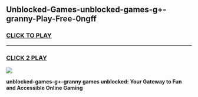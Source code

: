 
## Unblocked-Games-unblocked-games-g+-granny-Play-Free-0ngff
<h3>
<a href="https://premium76.site?title=unblocked-games-g+-granny&ref=10A">CLICK TO PLAY</a></h3>
<hr>

<h3>
<a href="https://premium76.site?title=unblocked-games-g+-granny&ref=10A">CLICK 2 PLAY</a>
  
</h3>

<a href="https://premium76.site?title=unblocked-games-g+-granny&ref=10A"><img src="https://clearcache.store/games.png"></a>


**unblocked-games-g+-granny games unblocked: Your Gateway to Fun and Accessible Online Gaming**
